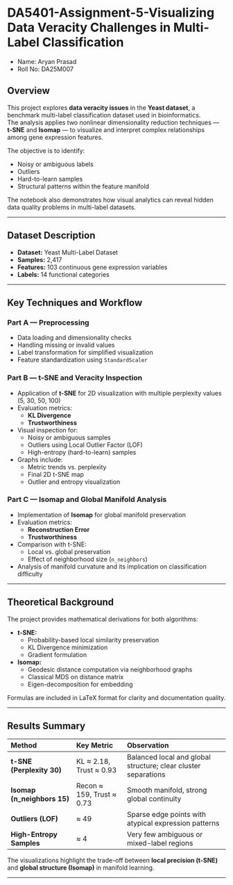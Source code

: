 # DA5401-Assignment-5-Visualizing Data Veracity Challenges in Multi-Label Classification
- Name: Aryan Prasad
- Roll No: DA25M007

## Overview

This project explores **data veracity issues** in the **Yeast dataset**, a benchmark multi-label classification dataset used in bioinformatics.  
The analysis applies two nonlinear dimensionality reduction techniques — **t-SNE** and **Isomap** — to visualize and interpret complex relationships among gene expression features.

The objective is to identify:
- Noisy or ambiguous labels  
- Outliers  
- Hard-to-learn samples  
- Structural patterns within the feature manifold  

The notebook also demonstrates how visual analytics can reveal hidden data quality problems in multi-label datasets.

---

## Dataset Description

- **Dataset:** Yeast Multi-Label Dataset  
- **Samples:** 2,417  
- **Features:** 103 continuous gene expression variables  
- **Labels:** 14 functional categories  

---

## Key Techniques and Workflow

### **Part A — Preprocessing**
- Data loading and dimensionality checks  
- Handling missing or invalid values  
- Label transformation for simplified visualization  
- Feature standardization using `StandardScaler`

### **Part B — t-SNE and Veracity Inspection**
- Application of **t-SNE** for 2D visualization with multiple perplexity values (5, 30, 50, 100)  
- Evaluation metrics:
  - **KL Divergence**
  - **Trustworthiness**
- Visual inspection for:
  - Noisy or ambiguous samples
  - Outliers using Local Outlier Factor (LOF)
  - High-entropy (hard-to-learn) samples
- Graphs include:
  - Metric trends vs. perplexity  
  - Final 2D t-SNE map  
  - Outlier and entropy visualization

### **Part C — Isomap and Global Manifold Analysis**
- Implementation of **Isomap** for global manifold preservation  
- Evaluation metrics:
  - **Reconstruction Error**
  - **Trustworthiness**
- Comparison with t-SNE:
  - Local vs. global preservation
  - Effect of neighborhood size (`n_neighbors`)
- Analysis of manifold curvature and its implication on classification difficulty  

---

## Theoretical Background

The project provides mathematical derivations for both algorithms:
- **t-SNE:**
  - Probability-based local similarity preservation  
  - KL Divergence minimization  
  - Gradient formulation  
- **Isomap:**
  - Geodesic distance computation via neighborhood graphs  
  - Classical MDS on distance matrix  
  - Eigen-decomposition for embedding  

Formulas are included in LaTeX format for clarity and documentation quality.

---

## Results Summary

| Method | Key Metric | Observation |
|:--|:--|:--|
| **t-SNE (Perplexity 30)** | KL ≈ 2.18, Trust ≈ 0.93 | Balanced local and global structure; clear cluster separations |
| **Isomap (n_neighbors 15)** | Recon ≈ 159, Trust ≈ 0.73 | Smooth manifold, strong global continuity |
| **Outliers (LOF)** | ≈ 49 | Sparse edge points with atypical expression patterns |
| **High-Entropy Samples** | ≈ 4 | Very few ambiguous or mixed-label regions |

The visualizations highlight the trade-off between **local precision (t-SNE)** and **global structure (Isomap)** in manifold learning.

---
